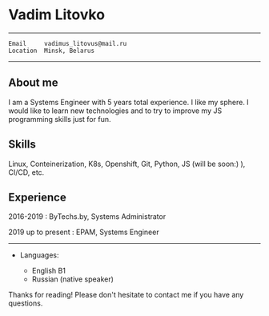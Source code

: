# Vadim Litovko

-------------------
```
Email     vadimus_litovus@mail.ru
Location  Minsk, Belarus 
```
-------------------

About me
---------
I am a Systems Engineer with 5 years total experience. I like my sphere. 
I would like to learn new technologies and to try to improve my JS programming skills just for fun.

Skills
---------
Linux, Conteinerization, K8s, Openshift, Git, Python, JS (will be soon:) ), CI/CD, etc.

Experience
---------

2016-2019 
:   ByTechs.by, Systems Administrator

2019 up to present
:   EPAM, Systems Engineer

---------
* Languages:

     * English B1
     * Russian (native speaker)

Thanks for reading! 
Please don't hesitate to contact me if you have any questions. 

